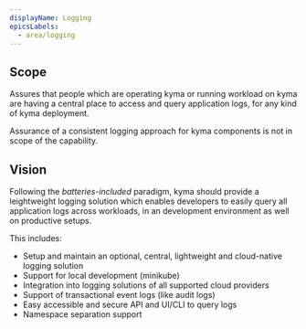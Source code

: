 ```yaml
---
displayName: Logging
epicsLabels:
  - area/logging
---
```


 ## Scope
Assures that people which are operating kyma or running workload on kyma are having a central place to access and query application logs, for any kind of kyma deployment.

Assurance of a consistent logging approach for kyma components is not in scope of the capability.

 ## Vision
Following the *batteries-included* paradigm, kyma should provide a leightweight logging solution which enables developers to easily query all application logs across workloads, in an development environment as well on productive setups.

This includes:
* Setup and maintain an optional, central, lightweight and cloud-native logging solution
* Support for local development (minikube)
* Integration into logging solutions of all supported cloud providers
* Support of transactional event logs (like audit logs)
* Easy accessible and secure API and UI/CLI to query logs
* Namespace separation support
